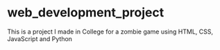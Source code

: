 # web_development_project
This is a project I made in College for a zombie game using HTML, CSS, JavaScript and Python
